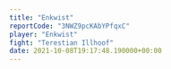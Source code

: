 ```yaml
---
title: "Enkwist"
reportCode: "3NWZ9pcKAbYPfqxC"
player: "Enkwist"
fight: "Terestian Illhoof"
date: 2021-10-08T19:17:48.190000+00:00
---
```

